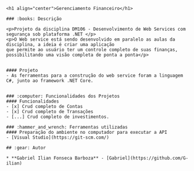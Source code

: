     <h1 align="center">Gerenciamento Financeiro</h1>

    ### :books: Descrição

    <p>Projeto da disciplina DM106 - Desenvolvimento de Web Services com segurança sob plataforma .NET </p>
    <p>O Web service está sendo desenvolvido em paralelo as aulas da disciplina, a ideia é criar uma aplicação
    que permite ao usuário ter um controle completo de suas finanças, possibilitando uma visão completa de ponta a ponta</p>


    #### Projeto
    - As ferramentas para a construção do web service foram a linguagem C#, junto ao framework .NET Core.


    ### :computer: Funcionalidades dos Projetos
    #### Funcionalidades
    - [x] Crud completo de Contas 
    - [x] Crud completo de Transações
    - [...] Crud completo de investimentos.

    ### :hammer_and_wrench: Ferramentas utilizadas
    #### Preparação do ambiente no computador para executar a API
    - [Visual Studio](https://git-scm.com/)

    ## :gear: Autor

    * **Gabriel Ilian Fonseca Barboza** - [Gabriel](https://github.com/G-ilian) 
